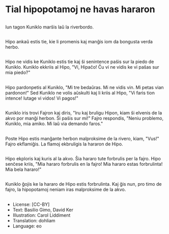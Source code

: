 # Tial hipopotamoj ne havas hararon

##
Iun tagon Kuniklo marŝis laŭ la riverbordo.

##
Hipo ankaŭ estis tie, kie li promenis kaj manĝis iom da bongusta verda herbo.

##
Hipo ne vidis ke Kuniklo estis tie kaj ŝi senintence paŝis sur la piedo de Kuniklo. Kuniklo ekkriis al Hipo, "Vi, Hipaĉo! Ĉu vi ne vidis ke vi paŝas sur mia piedo?"

##
Hipo pardonpetis al Kuniklo, "Mi tre bedaŭras. Mi ne vidis vin. Mi petas vian pardonon!" Sed Kuniklo ne volis aŭskulti kaj li kriis al Hipo, "Vi faris tion intence! Iutage vi vidos! Vi pagos!"

##
Kuniklo iris trovi Fajron kaj diris, "Iru kaj bruligu Hipon, kiam ŝi elvenis de la akvo por manĝi herbon. Ŝi paŝis sur mi!" Fajro respondis, "Neniu problemo, Kuniklo, mia amiko. Mi laŭ via demando faros."

##
Poste Hipo estis manĝante herbon malproksime de la rivero, kiam, "Vus!" Fajro ekflamiĝis. La flamoj ekbruligis la hararon de Hipo.

##
Hipo ekploris kaj kuris al la akvo. Ŝia hararo tute forbrulis per la fajro. Hipo senĉese kriis, "Mia hararo forbrulis en la fajro! Mia hararo estas forbrulinta! Mia bela hararo!"

##
Kuniklo ĝojis ke la hararo de Hipo estis forbrulinta. Kaj ĝis nun, pro timo de fajro, la hipopotamoj neniam iras malproksime de la akvo.

##
* License: [CC-BY]
* Text: Basilio Gimo, David Ker
* Illustration: Carol Liddiment
* Translation: dohliam
* Language: eo
